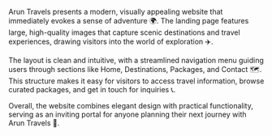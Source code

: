 Arun Travels presents a modern, visually appealing website that immediately evokes a sense of adventure 🌍. The landing page features large, high-quality images that capture scenic destinations and travel experiences, drawing visitors into the world of exploration ✈️.

The layout is clean and intuitive, with a streamlined navigation menu guiding users through sections like Home, Destinations, Packages, and Contact 🗺️. This structure makes it easy for visitors to access travel information, browse curated packages, and get in touch for inquiries 📞.

Overall, the website combines elegant design with practical functionality, serving as an inviting portal for anyone planning their next journey with Arun Travels 🌟.
